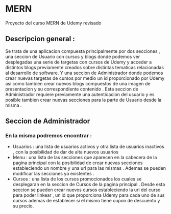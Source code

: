 # MERN
Proyecto del curso MERN de Udemy revisado

## Descripcion general : 

Se trata de una aplicacion compuesta principalmente por dos secciones , una seccion de Usuario con cursos y blogs donde podemos ver desplegadas una serie de targetas con cursos de Udemy y acceder a distintos blogs previamente creados sobre distintas tematicas relacionadas al desarrollo de software. 
Y una seccion de Administrador donde podemos crear nuevas targetas de cursos por medio un id proporcionado por Udemy asi como tambien crear nuevos blogs compuestos de una imagen de presentacion y su correspondiente contenido .
Esta seccion de Administrador requiere previamente una autenticacion del usuario y es posible tambien crear nuevas secciones para la parte de Usuario desde la misma . 

## Seccion de Administrador

### En la misma podremos encontrar :
<ul>
<li>
Usuarios : una lista de usuarios activos y otra lista de usuarios inactivos , con la posibilidad de dar de alta nuevos usuarios 
<li>
Menu : una lista de las secciones que aparecen en la cabecera de la pagina principal con la posibilidad de crear nuevas secciones estableciendo un nombre y una url para las mismas . Ademas se pueden modificar las secciones ya existentes . 
<li>
Cursos : una lista de los cursos promocionados los cuales se desplegaran en la seccion de Cursos de la pagina principal . Desde esta seccion se pueden crear nuevos cursos estableciendo la url del curso para poder linkear , un id que proporciona Udemy para cada uno de sus cursos ademas de establecer si el mismo tiene cupon de descuento y su precio.
 <br/>
        <img src=''/>
 <ul/> 
